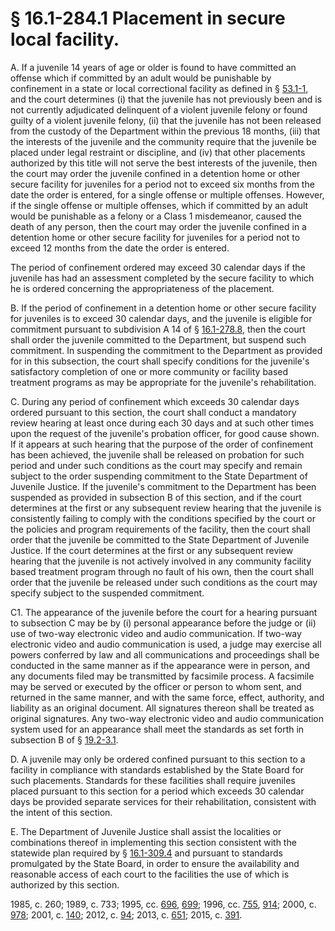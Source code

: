 # § 16.1-284.1 Placement in secure local facility.

<p>A. If a juvenile 14 years of age or older is found to have committed an offense which if committed by an adult would be punishable by confinement in a state or local correctional facility as defined in § <a href='http://law.lis.virginia.gov/vacode/53.1-1/'>53.1-1</a>, and the court determines (i) that the juvenile has not previously been and is not currently adjudicated delinquent of a violent juvenile felony or found guilty of a violent juvenile felony, (ii) that the juvenile has not been released from the custody of the Department within the previous 18 months, (iii) that the interests of the juvenile and the community require that the juvenile be placed under legal restraint or discipline, and (iv) that other placements authorized by this title will not serve the best interests of the juvenile, then the court may order the juvenile confined in a detention home or other secure facility for juveniles for a period not to exceed six months from the date the order is entered, for a single offense or multiple offenses. However, if the single offense or multiple offenses, which if committed by an adult would be punishable as a felony or a Class 1 misdemeanor, caused the death of any person, then the court may order the juvenile confined in a detention home or other secure facility for juveniles for a period not to exceed 12 months from the date the order is entered.</p><p>The period of confinement ordered may exceed 30 calendar days if the juvenile has had an assessment completed by the secure facility to which he is ordered concerning the appropriateness of the placement.</p><p>B. If the period of confinement in a detention home or other secure facility for juveniles is to exceed 30 calendar days, and the juvenile is eligible for commitment pursuant to subdivision A 14 of § <a href='http://law.lis.virginia.gov/vacode/16.1-278.8/'>16.1-278.8</a>, then the court shall order the juvenile committed to the Department, but suspend such commitment. In suspending the commitment to the Department as provided for in this subsection, the court shall specify conditions for the juvenile's satisfactory completion of one or more community or facility based treatment programs as may be appropriate for the juvenile's rehabilitation.</p><p>C. During any period of confinement which exceeds 30 calendar days ordered pursuant to this section, the court shall conduct a mandatory review hearing at least once during each 30 days and at such other times upon the request of the juvenile's probation officer, for good cause shown. If it appears at such hearing that the purpose of the order of confinement has been achieved, the juvenile shall be released on probation for such period and under such conditions as the court may specify and remain subject to the order suspending commitment to the State Department of Juvenile Justice. If the juvenile's commitment to the Department has been suspended as provided in subsection B of this section, and if the court determines at the first or any subsequent review hearing that the juvenile is consistently failing to comply with the conditions specified by the court or the policies and program requirements of the facility, then the court shall order that the juvenile be committed to the State Department of Juvenile Justice. If the court determines at the first or any subsequent review hearing that the juvenile is not actively involved in any community facility based treatment program through no fault of his own, then the court shall order that the juvenile be released under such conditions as the court may specify subject to the suspended commitment.</p><p>C1. The appearance of the juvenile before the court for a hearing pursuant to subsection C may be by (i) personal appearance before the judge or (ii) use of two-way electronic video and audio communication. If two-way electronic video and audio communication is used, a judge may exercise all powers conferred by law and all communications and proceedings shall be conducted in the same manner as if the appearance were in person, and any documents filed may be transmitted by facsimile process. A facsimile may be served or executed by the officer or person to whom sent, and returned in the same manner, and with the same force, effect, authority, and liability as an original document. All signatures thereon shall be treated as original signatures. Any two-way electronic video and audio communication system used for an appearance shall meet the standards as set forth in subsection B of § <a href='http://law.lis.virginia.gov/vacode/19.2-3.1/'>19.2-3.1</a>.</p><p>D. A juvenile may only be ordered confined pursuant to this section to a facility in compliance with standards established by the State Board for such placements. Standards for these facilities shall require juveniles placed pursuant to this section for a period which exceeds 30 calendar days be provided separate services for their rehabilitation, consistent with the intent of this section.<br></p><p>E. The Department of Juvenile Justice shall assist the localities or combinations thereof in implementing this section consistent with the statewide plan required by § <a href='http://law.lis.virginia.gov/vacode/16.1-309.4/'>16.1-309.4</a> and pursuant to standards promulgated by the State Board, in order to ensure the availability and reasonable access of each court to the facilities the use of which is authorized by this section.</p><p>1985, c. 260; 1989, c. 733; 1995, cc. <a href='http://lis.virginia.gov/cgi-bin/legp604.exe?951+ful+CHAP0696'>696</a>, <a href='http://lis.virginia.gov/cgi-bin/legp604.exe?951+ful+CHAP0699'>699</a>; 1996, cc. <a href='http://lis.virginia.gov/cgi-bin/legp604.exe?961+ful+CHAP0755'>755</a>, <a href='http://lis.virginia.gov/cgi-bin/legp604.exe?961+ful+CHAP0914'>914</a>; 2000, c. <a href='http://lis.virginia.gov/cgi-bin/legp604.exe?001+ful+CHAP0978'>978</a>; 2001, c. <a href='http://lis.virginia.gov/cgi-bin/legp604.exe?011+ful+CHAP0140'>140</a>; 2012, c. <a href='http://lis.virginia.gov/cgi-bin/legp604.exe?121+ful+CHAP0094'>94</a>; 2013, c. <a href='http://lis.virginia.gov/cgi-bin/legp604.exe?131+ful+CHAP0651'>651</a>; 2015, c. <a href='http://lis.virginia.gov/cgi-bin/legp604.exe?151+ful+CHAP0391'>391</a>.</p>